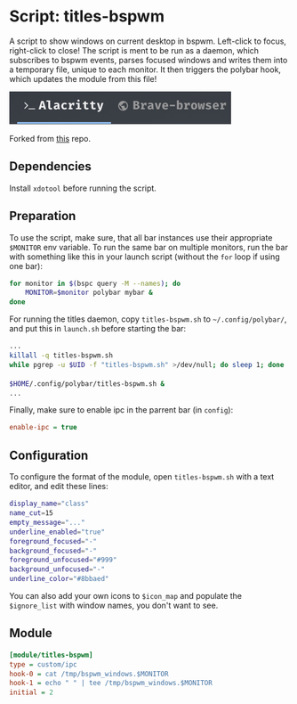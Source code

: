 # Script: titles-bspwm

A script to show windows on current desktop in bspwm. Left-click to focus,
right-click to close! The script is ment to be run as a daemon, which
subscribes to bspwm events, parses focused windows and writes them into a
temporary file, unique to each monitor. It then triggers the polybar hook,
which updates the module from this file!

![titles-bspwm](screenshots/1.png)

Forked from [this](https://github.com/melangue/bspwm-window-titles) repo.


## Dependencies

Install `xdotool` before running the script.


## Preparation

To use the script, make sure, that all bar
instances use their appropriate `$MONITOR` env variable.  To run the same bar
on multiple monitors, run the bar with something like this in your launch
script (without the `for` loop if using one bar):
```sh
for monitor in $(bspc query -M --names); do
    MONITOR=$monitor polybar mybar &
done
```
For running the titles daemon, copy `titles-bspwm.sh` to `~/.config/polybar/`,
and put this in `launch.sh` before starting the bar:
```sh
...
killall -q titles-bspwm.sh
while pgrep -u $UID -f "titles-bspwm.sh" >/dev/null; do sleep 1; done

$HOME/.config/polybar/titles-bspwm.sh &
...
```
Finally, make sure to enable ipc in the parrent bar (in `config`):
```ini
enable-ipc = true
```


## Configuration

To configure the format of the module, open `titles-bspwm.sh` with a text
editor, and edit these lines:
```sh
display_name="class"
name_cut=15
empty_message="..."
underline_enabled="true"
foreground_focused="-"
background_focused="-"
foreground_unfocused="#999"
background_unfocused="-"
underline_color="#8bbaed"
```
You can also add your own icons to `$icon_map` and populate the `$ignore_list`
with window names, you don't want to see.


## Module

```ini
[module/titles-bspwm]
type = custom/ipc
hook-0 = cat /tmp/bspwm_windows.$MONITOR
hook-1 = echo " " | tee /tmp/bspwm_windows.$MONITOR
initial = 2
```
